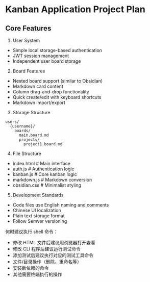 
# Kanban Application Project Plan

## Core Features
1. User System
- Simple local storage-based authentication
- JWT session management
- Independent user board storage

2. Board Features
- Nested board support (similar to Obsidian)
- Markdown card content
- Column drag-and-drop functionality
- Quick create/edit with keyboard shortcuts
- Markdown import/export

3. Storage Structure
```
users/
  {username}/
    boards/
      main.board.md
      projects/
        project1.board.md
```

4. File Structure
- index.html    # Main interface
- auth.js       # Authentication logic
- kanban.js     # Core kanban logic
- markdown.js   # Markdown conversion
- obsidian.css  # Minimalist styling

5. Development Standards
- Code files use English naming and comments
- Chinese UI localization
- Plain text storage format
- Follow Semver versioning

何时建议执行 shell 命令：
- 修改 HTML 文件后建议用浏览器打开查看
- 修改 CLI 程序后建议运行测试命令
- 添加测试后建议执行对应的测试工具命令
- 文件/目录操作（删除、重命名等）
- 安装新依赖的命令
- 其他需要终端执行的操作
